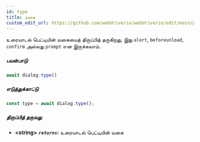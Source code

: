 ```yaml
---
id: type
title: வகை
custom_edit_url: https://github.com/webdriverio/webdriverio/edit/main/packages/webdriverio/src/commands/dialog/type.ts
---
```


உரையாடல் பெட்டியின் வகையைத் திருப்பித் தருகிறது, இது `alert`, `beforeunload`, `confirm` அல்லது `prompt` என இருக்கலாம்.

##### பயன்பாடு

```js
await dialog.type()
```

##### எடுத்துக்காட்டு

```js title="dialogType.js"
const type = await dialog.type();
```

##### திருப்பித் தருவது

- **&lt;string&gt;**
            **<code><var>returns</var></code>:**   உரையாடல் பெட்டியின் வகை    
